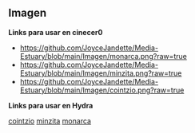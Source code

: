 ## Imagen

**Links para usar en cinecer0**

+ https://github.com/JoyceJandette/Media-Estuary/blob/main/Imagen/monarca.png?raw=true
+ https://github.com/JoyceJandette/Media-Estuary/blob/main/Imagen/minzita.png?raw=true
+ https://github.com/JoyceJandette/Media-Estuary/blob/main/Imagen/cointzio.png?raw=true

 **Links para usar en Hydra**
 


  [cointzio](cointzio.png)
  [minzita](minzita.png)
  [monarca](monarca.png)
  
